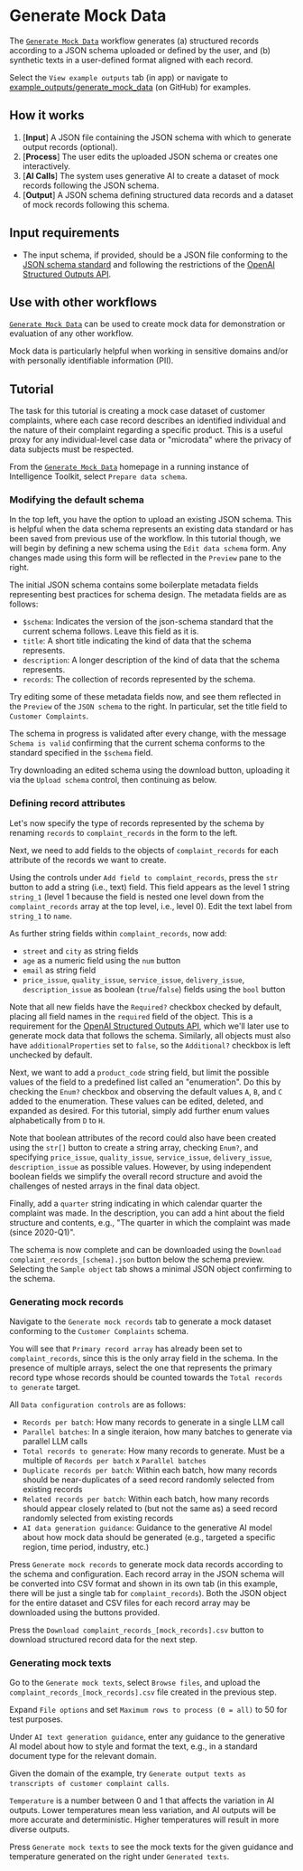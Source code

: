 # Generate Mock Data

The [`Generate Mock Data`](https://github.com/microsoft/intelligence-toolkit/blob/main/app/workflows/generate_mock_data/README.md) workflow generates (a) structured records according to a JSON schema uploaded or defined by the user, and (b) synthetic texts in a user-defined format aligned with each record.

Select the `View example outputs` tab (in app) or navigate to [example_outputs/generate_mock_data](https://github.com/microsoft/intelligence-toolkit/tree/main/example_outputs/generate_mock_data) (on GitHub) for examples.

## How it works

1. [**Input**] A JSON file containing the JSON schema with which to generate output records (optional).
2. [**Process**] The user edits the uploaded JSON schema or creates one interactively.
3. [**AI Calls**] The system uses generative AI to create a dataset of mock records following the JSON schema.
4. [**Output**] A JSON schema defining structured data records and a dataset of mock records following this schema.

## Input requirements

- The input schema, if provided, should be a JSON file conforming to the [JSON schema standard](https://json-schema.org/) and following the restrictions of the [OpenAI Structured Outputs API](https://platform.openai.com/docs/guides/structured-outputs/supported-schemas).

## Use with other workflows

[`Generate Mock Data`](https://github.com/microsoft/intelligence-toolkit/blob/main/app/workflows/generate_mock_data/README.md) can be used to create mock data for demonstration or evaluation of any other workflow.

Mock data is particularly helpful when working in sensitive domains and/or with personally identifiable information (PII).

## Tutorial

The task for this tutorial is creating a mock case dataset of customer complaints, where each case record describes an identified individual and the nature of their complaint regarding a specific product. This is a useful proxy for any individual-level case data or "microdata" where the privacy of data subjects must be respected.

From the [`Generate Mock Data`](https://github.com/microsoft/intelligence-toolkit/blob/main/app/workflows/generate_mock_data/README.md) homepage in a running instance of Intelligence Toolkit, select `Prepare data schema`.

### Modifying the default schema

In the top left, you have the option to upload an existing JSON schema. This is helpful when the data schema represents an existing data standard or has been saved from previous use of the workflow. In this tutorial though, we will begin by defining a new schema using the `Edit data schema` form. Any changes made using this form will be reflected in the `Preview` pane to the right.

The initial JSON schema contains some boilerplate metadata fields representing best practices for schema design. The metadata fields are as follows:

- `$schema`: Indicates the version of the json-schema standard that the current schema follows. Leave this field as it is.
- `title`: A short title indicating the kind of data that the schema represents.
- `description`: A longer description of the kind of data that the schema represents.
- `records`: The collection of records represented by the schema.

Try editing some of these metadata fields now, and see them reflected in the `Preview` of the `JSON schema` to the right. In particular, set the title field to `Customer Complaints`.

The schema in progress is validated after every change, with the message `Schema is valid` confirming that the current schema conforms to the standard specified in the `$schema` field.

Try downloading an edited schema using the download button, uploading it via the `Upload schema` control, then continuing as below.

### Defining record attributes

Let's now specify the type of records represented by the schema by renaming `records` to `complaint_records` in the form to the left.

Next, we need to add fields to the objects of `complaint_records` for each attribute of the records we want to create.

Using the controls under `Add field to complaint_records`, press the `str` button to add a string (i.e., text) field. This field appears as the level 1 string `string_1` (level 1 because the field is nested one level down from the `complaint_records` array at the top level, i.e., level 0). Edit the text label from `string_1` to `name`.

As further string fields within `complaint_records`, now add:

- `street` and `city` as string fields
- `age` as a numeric field using the `num` button
- `email` as string field
- `price_issue`, `quality_issue`, `service_issue`, `delivery_issue`, `description_issue` as boolean (`true`/`false`) fields using the `bool` button

Note that all new fields have the `Required?` checkbox checked by default, placing all field names in the `required` field of the object. This is a requirement for the [OpenAI Structured Outputs API](https://platform.openai.com/docs/guides/structured-outputs/supported-schemas), which we'll later use to generate mock data that follows the schema. Similarly, all objects must also have `additionalProperties` set to `false`, so the `Additional?` checkbox is left unchecked by default.

Next, we want to add a `product_code` string field, but limit the possible values of the field to a predefined list called an "enumeration". Do this by checking the `Enum?` checkbox and observing the default values `A`, `B`, and `C` added to the enumeration. These values can be edited, deleted, and expanded as desired. For this tutorial, simply add further enum values alphabetically from `D` to `H`.

Note that boolean attributes of the record could also have been created using the `str[]` button to create a string array, checking `Enum?`, and specifying `price_issue`, `quality_issue`, `service_issue`, `delivery_issue`, `description_issue` as possible values. However, by using independent boolean fields we simplify the overall record structure and avoid the challenges of nested arrays in the final data object.

Finally, add a `quarter` string indicating in which calendar quarter the complaint was made. In the description, you can add a hint about the field structure and contents, e.g., "The quarter in which the complaint was made (since 2020-Q1)".

The schema is now complete and can be downloaded using the `Download complaint_records_[schema].json` button below the schema preview. Selecting the `Sample object` tab shows a minimal JSON object confirming to the schema.

### Generating mock records

Navigate to the `Generate mock records` tab to generate a mock dataset conforming to the `Customer Complaints` schema.

You will see that `Primary record array` has already been set to `complaint_records`, since this is the only array field in the schema. In the presence of multiple arrays, select the one that represents the primary record type whose records should be counted towards the `Total records to generate` target.

All `Data configuration controls` are as follows:

- `Records per batch`: How many records to generate in a single LLM call
- `Parallel batches`: In a single iteraion, how many batches to generate via parallel LLM calls
- `Total records to generate`: How many records to generate. Must be a multiple of `Records per batch` x `Parallel batches`
- `Duplicate records per batch`: Within each batch, how many records should be near-duplicates of a seed record randomly selected from existing records
- `Related records per batch`: Within each batch, how many records should appear closely related to (but not the same as) a seed record randomly selected from existing records
- `AI data generation guidance`: Guidance to the generative AI model about how mock data should be generated (e.g., targeted a specific region, time period, industry, etc.)

Press `Generate mock records` to generate mock data records according to the schema and configuration. Each record array in the JSON schema will be converted into CSV format and shown in its own tab (in this example, there will be just a single tab for `complaint_records`). Both the JSON object for the entire dataset and CSV files for each record array may be downloaded using the buttons provided.

Press the `Download complaint_records_[mock_records].csv` button to download structured record data for the next step.

### Generating mock texts

Go to the `Generate mock texts`, select `Browse files`, and upload the `complaint_records_[mock_records].csv` file created in the previous step.

Expand `File options` and set `Maximum rows to process (0 = all)` to 50 for test purposes.

Under `AI text generation guidance`, enter any guidance to the generative AI model about how to style and format the text, e.g., in a standard document type for the relevant domain.

Given the domain of the example, try `Generate output texts as transcripts of customer complaint calls`.

`Temperature` is a number between 0 and 1 that affects the variation in AI outputs. Lower temperatures mean less variation, and AI outputs will be more accurate and deterministic. Higher temperatures will result in more diverse outputs.

Press `Generate mock texts` to see the mock texts for the given guidance and temperature generated on the right under `Generated texts`.
